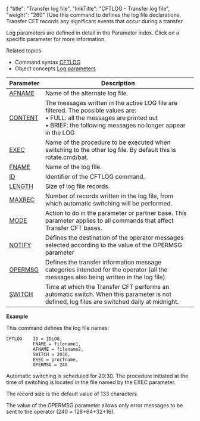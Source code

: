 {
    "title": "Transfer log file",
    "linkTitle": "CFTLOG - Transfer log file",
    "weight": "260"
}Use this command to defines the log file declarations. Transfer CFT
records any significant events that occur during a transfer.

Log parameters are defined in detail in the Parameter index. Click on
a specific parameter for more information.

Related
topics

- Command syntax
    [CFTLOG](../../../c_intro_userinterfaces/command_summary#CFTLOG)
- Object concepts
    [Log parameters]()


| Parameter  | Description  |
| --- | --- |
| <a href="../../../c_intro_userinterfaces/command_summary/parameter_intro/afname">AFNAME</a>  | Name of the alternate log file. |
| <a href="../../../c_intro_userinterfaces/command_summary/parameter_intro/content">CONTENT</a> | The messages written in the active LOG file are filtered. The possible values are:<br/> • FULL: all the messages are printed out<br/> • BRIEF: the following messages no longer appear in the LOG |
| <a href="../../../c_intro_userinterfaces/command_summary/parameter_intro/exec">EXEC</a> | Name of the procedure to be executed when switching to the other log file. By default this is rotate.cmd/bat. |
| <a href="../../../c_intro_userinterfaces/command_summary/parameter_intro/fname">FNAME</a> | Name of the log file. |
| <a href="../../../c_intro_userinterfaces/command_summary/parameter_intro/id">ID</a> | Identifier of the CFTLOG command. |
| <a href="../../../c_intro_userinterfaces/command_summary/parameter_intro/length">LENGTH</a> | Size of log file records. |
| <a href="../../../c_intro_userinterfaces/command_summary/parameter_intro/maxrec">MAXREC</a> | Number of records written in the log file, from which automatic switching will be performed. |
| <a href="../../../c_intro_userinterfaces/command_summary/parameter_intro/mode">MODE</a> | Action to do in the parameter or partner base. This parameter applies to all commands that affect Transfer CFT bases. |
| <a href="../../../c_intro_userinterfaces/command_summary/parameter_intro/notify">NOTIFY</a> | Defines the destination of the operator messages selected according to the value of the OPERMSG parameter |
| <a href="../../../c_intro_userinterfaces/command_summary/parameter_intro/opermsg">OPERMSG</a> | Defines the transfer information message categories intended for the operator (all the messages also being written in the log file). |
| <a href="../../../c_intro_userinterfaces/command_summary/parameter_intro/switch">SWITCH</a> | Time at which the Transfer CFT performs an automatic switch. When this parameter is not defined, log files are switched daily at midnight. |


**Example**

This command defines the log file names:

```
CFTLOG    ID = IDLOG,
          FNAME = filename1,
          AFNAME = filename2,
          SWITCH = 2030,
          EXEC = procfname,
          OPERMSG = 240
```

Automatic switching is scheduled for 20:30. The procedure initiated
at the time of switching is located in the file named by the EXEC parameter.

The record size is the default value of 133 characters.

The value of the OPERMSG parameter allows only error messages to be
sent to the operator (240 = 128+64+32+16).

